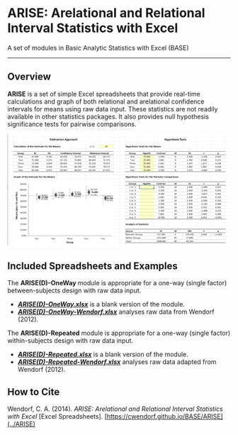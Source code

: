 # ARISE: Arelational and Relational Interval Statistics with Excel

A set of modules in Basic Analytic Statistics with Excel (BASE)

---

## Overview

**ARISE** is a set of simple Excel spreadsheets that provide real-time calculations and graph of both relational and arelational confidence intervals for means using raw data input. These statistics are not readily available in other statistics packages. It also provides null hypothesis significance tests for pairwise comparisons.

<p align="center"><kbd><img src="ARISE.jpg"></kbd></p>

## Included Spreadsheets and Examples

The **ARISE(D)-OneWay** module is appropriate for a one-way (single factor) between-subjects design with raw data input.

- [**_ARISE(D)-OneWay.xlsx_**](./ARISE(D)-OneWay.xlsx) is a blank version of the module.
- [**_ARISE(D)-OneWay-Wendorf.xlsx_**](./ARISE(D)-OneWay-Wendorf.xlsx) analyses raw data from Wendorf (2012).

The **ARISE(D)-Repeated** module is appropriate for a one-way (single factor) within-subjects design with raw data input.

- [**_ARISE(D)-Repeated.xlsx_**](./ARISE(D)-Repeated.xlsx) is a blank version of the module.
- [**_ARISE(D)-Repeated-Wendorf.xlsx_**](./ARISE(D)-Repeated-Wendorf.xlsx) analyses raw data adapted from Wendorf (2012).

## How to Cite

Wendorf, C. A. (2014). _ARISE: Arelational and Relational Interval Statistics with Excel_ [Excel Spreadsheets]. [https://cwendorf.github.io/BASE/ARISE](../ARISE)
